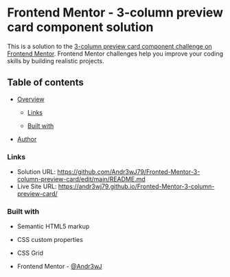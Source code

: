 # Frontend Mentor - 3-column preview card component solution

This is a solution to the [3-column preview card component challenge on Frontend Mentor](https://www.frontendmentor.io/challenges/3column-preview-card-component-pH92eAR2-). Frontend Mentor challenges help you improve your coding skills by building realistic projects. 

## Table of contents

- [Overview](#overview)
  - [Links](#links)

  - [Built with](#built-with)

- [Author](#author)


### Links

- Solution URL: https://github.com/Andr3wJ79/Fronted-Mentor-3-column-preview-card/edit/main/README.md
- Live Site URL: https://andr3wj79.github.io/Fronted-Mentor-3-column-preview-card/

### Built with

- Semantic HTML5 markup
- CSS custom properties
- CSS Grid

- Frontend Mentor - [@Andr3wJ](https://www.frontendmentor.io/profile/Andr3wJ79)

